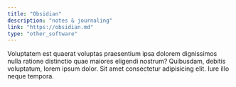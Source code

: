 ```yaml
---
title: "Obsidian"
description: "notes & journaling"
link: "https://obsidian.md"
type: "other_software"
---
```


Voluptatem est quaerat voluptas praesentium ipsa dolorem dignissimos nulla ratione distinctio quae maiores eligendi nostrum? Quibusdam, debitis voluptatum, lorem ipsum dolor. Sit amet consectetur adipisicing elit. Iure illo neque tempora.